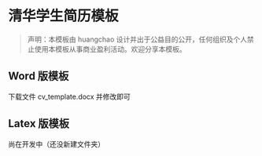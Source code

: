 # 清华学生简历模板

> 声明：本模板由 huangchao 设计并出于公益目的公开，任何组织及个人禁止使用本模板从事商业盈利活动。欢迎分享本模板。

## Word 版模板
下载文件 cv_template.docx 并修改即可

## Latex 版模板
尚在开发中（还没新建文件夹）
